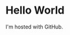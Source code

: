 <!DOCTYPE html>
<HTML>
<BODY>
  <H1> Hello World </H1>
  <P> I'm hosted with GitHub.</P>
  </BODY>
</HTML>
